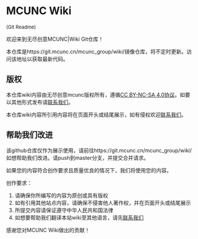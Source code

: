 
# MCUNC Wiki
<font size="2">(Git Readme)</font>

欢迎来到无尽创意MCUNC|Wiki Git仓库！

本仓库是https://git.mcunc.cn/mcunc_group/wiki/镜像仓库，将不定时更新。访问该地址以获取最新代码。

## 版权
本仓库wiki内容由无尽创意mcunc版权所有，遵循[CC BY-NC-SA 4.0协议](https://creativecommons.org/licenses/by-nc-sa/4.0/legalcode.zh-hans)。如要以其他形式发布请[联系我们](/联系我们.md)。

本仓库wiki内容所引用内容将在页面开头或结尾展示，如有侵权欢迎[联系我们](/联系我们.md)。

## 帮助我们改进
该github仓库仅作为展示使用，请前往https://git.mcunc.cn/mcunc_group/wiki/ 
如想帮助我们改进。请push到master分支，并提交合并请求。

如果您的内容符合创作要求且质量优良的情况下，我们将使用您的内容。

创作要求：

1. 请确保你所编写的内容为原创或具有版权
2. 如有引用其他站点内容，请确保不侵害他人著作权，并在页面开头或结尾展示
3. 所提交内容请保证遵守中华人民共和国法律
4. 如想要帮助我们翻译本站wiki至其他语言，请先[联系我们](./联系我们.md)

感谢您对MCUNC Wiki做出的贡献！
